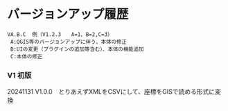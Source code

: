 # バージョンアップ履歴 
    VA.B.C  例（V1.2.3　　A=1、B=2,C=3）  
     A:QGIS等のバージョンアップに伴う、本体の修正  
     B:UIの変更（プラグインの追加等含む）、本体の機能追加  
     C:本体の修正  
### V1 初版  
20241131 V1.0.0　とりあえずXMLをCSVにして、座標をGISで読める形式に変換
